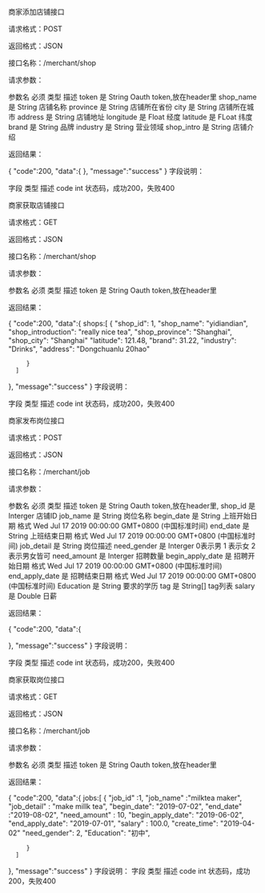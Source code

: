 
商家添加店铺接口

请求格式：POST

返回格式：JSON

接口名称：/merchant/shop

请求参数：

参数名	    必须	 类型	  描述
token	       是	String    Oauth token,放在header里
shop_name    是   String    店铺名称
province     是   String    店铺所在省份 
city         是   String    店铺所在城市
address      是   String    店铺地址
longitude    是   Float     经度
latitude     是   FLoat     纬度
brand        是   String    品牌
industry     是   String    营业领域
shop_intro   是   String    店铺介绍

返回结果：

{
   "code":200,
   "data":{
   },
   "message":"success"
}
字段说明：

字段	类型	描述
code	int	状态码，成功200，失败400
   


商家获取店铺接口

请求格式：GET

返回格式：JSON

接口名称：/merchant/shop

请求参数：

参数名	    必须	 类型	     描述
token	       是	String    Oauth token,放在header里

返回结果：

{
   "code":200,
   "data":{
      shops:[
         {
               "shop_id": 1,
               "shop_name": "yidiandian",
               "shop_introduction": "really nice tea",
               "shop_province": "Shanghai",
               "shop_city": "Shanghai"
               "latitude": 121.48,
               "brand": 	31.22,
               "industry": "Drinks",
               "address": "Dongchuanlu 20hao"

         } 
      ]
      
   },
   "message":"success"
}
字段说明：

字段	类型	描述
code	int	状态码，成功200，失败400

商家发布岗位接口

请求格式：POST

返回格式：JSON

接口名称：/merchant/job

请求参数：

参数名	    必须	类型	描述
token	      是	 String	 Oauth token,放在header里,
shop_id     是  Interger 店铺ID
job_name    是  String   岗位名称 
begin_date  是  String   上班开始日期 格式  Wed Jul 17 2019 00:00:00 GMT+0800 (中国标准时间)
end_date    是  String   上班结束日期 格式 Wed Jul 17 2019 00:00:00 GMT+0800 (中国标准时间)
job_detail  是  String   岗位描述
need_gender 是  Interger 0表示男 1 表示女 2表示男女皆可
need_amount 是  Interger 招聘数量
begin_apply_date 是 招聘开始日期 格式  Wed Jul 17 2019 00:00:00 GMT+0800 (中国标准时间)
end_apply_date   是  招聘结束日期 格式 Wed Jul 17 2019 00:00:00 GMT+0800 (中国标准时间)
Education   是  String   要求的学历
tag         是  String[] tag列表
salary      是  Double   日薪

返回结果：

{
   "code":200,
   "data":{

   },
   "message":"success"
}
字段说明：

字段	类型	描述
code	int	状态码，成功200，失败400

商家获取岗位接口

请求格式：GET

返回格式：JSON

接口名称：/merchant/job

请求参数：

参数名	    必须	 类型	     描述
token	       是	String    Oauth token,放在header里


返回结果：

{
   "code":200,
   "data":{
      jobs:[
         { 
            "job_id" :1,
            "job_name" :"milktea maker",
            "job_detail" : "make millk tea",
            "begin_date": "2019-07-02",
            "end_date" :"2019-08-02",
            "need_amount" : 10,
            "begin_apply_date": "2019-06-02",
            "end_apply_date": "2019-07-01",
            "salary" : 100.0,
            "create_time": "2019-04-02"
            "need_gender": 2,
            "Education": "初中",

         } 
      ]
      
   },
   "message":"success"
}
字段说明：
字段	类型	描述
code	int	状态码，成功200，失败400